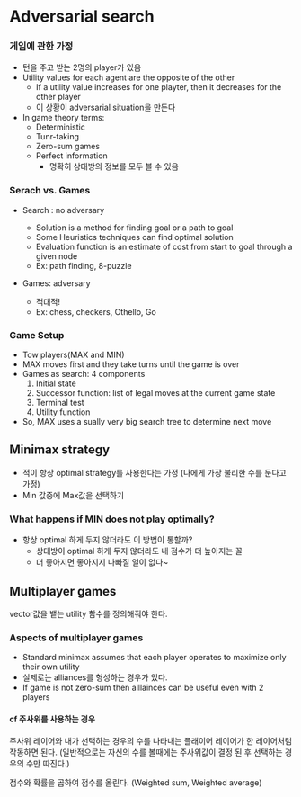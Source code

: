 # Adversarial search
### 게임에 관한 가정
- 턴을 주고 받는 2명의 player가 있음
- Utility values for each agent are the opposite of the other
  - If a utility value increases for one playter, then it decreases for the other player
  - 이 상황이 adversarial situation을 만든다
- In game theory terms:
  - Deterministic
  - Tunr-taking
  - Zero-sum games
  - Perfect information
    - 명확히 상대방의 정보를 모두 볼 수 있음

### Serach vs. Games
- Search : no adversary
  - Solution is a method for finding goal or a path to goal
  - Some Heuristics techniques can find optimal solution
  - Evaluation function is an estimate of cost from start to goal through a given node
  - Ex: path finding, 8-puzzle

- Games: adversary
  - 적대적!
  - Ex: chess, checkers, Othello, Go

### Game Setup
- Tow players(MAX and MIN)
- MAX moves first and they take turns until the game is over
- Games as search: 4 components
  1. Initial state
  2. Successor function: list of legal moves at the current game state
  3. Terminal test
  4. Utility function
- So, MAX uses a sually very big search tree to determine next move

## Minimax strategy
- 적이 항상 optimal strategy를 사용한다는 가정 (나에게 가장 불리한 수를 둔다고 가정)
- Min 값중에 Max값을 선택하기

### What happens if MIN does not play optimally?
- 항상 optimal 하게 두지 않더라도 이 방법이 통할까?
  - 상대방이 optimal 하게 두지 않더라도 내 점수가 더 높아지는 꼴
  - 더 좋아지면 좋아지지 나빠질 일이 없다~

## Multiplayer games
vector값을 뱉는 utility 함수를 정의해줘야 한다.
### Aspects of multiplayer games
- Standard minimax assumes that each player operates to maximize only their own utility
- 실제로는 alliances를 형성하는 경우가 있다.
- If game is not zero-sum then alllainces can be useful even with 2 players

#### cf 주사위를 사용하는 경우
주사위 레이어와 내가 선택하는 경우의 수를 나타내는 플래이어 레이어가 한 레이어처럼 작동하면 된다. (일반적으로는 자신의 수를 볼때에는 주사위값이 결정 된 후 선택하는 경우의 수만 따진다.)

점수와 확률을 곱하여 점수를 올린다. (Weighted sum, Weighted average)
